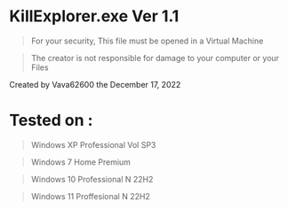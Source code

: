 # KillExplorer.exe Ver 1.1  #
 > For your security, This file must be opened in a Virtual Machine 
 
 > The creator is not responsible for damage to your computer or your Files 


 Created by Vava62600 the December 17, 2022 


# Tested on : #

 > Windows XP Professional Vol SP3 

 > Windows 7 Home Premium 

 > Windows 10 Professional N 22H2 

 > Windows 11 Proffesional N 22H2 
